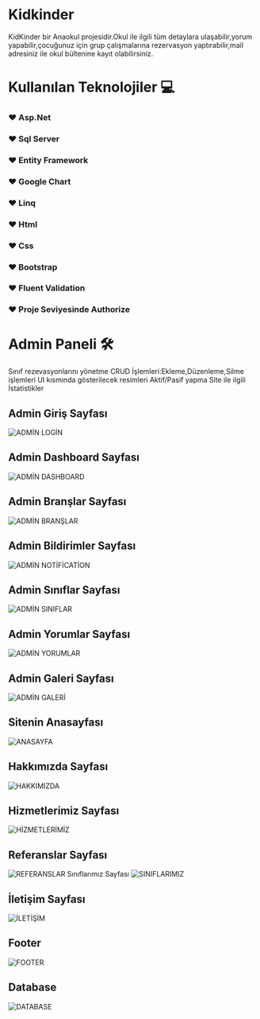 # Kidkinder
KidKinder bir Anaokul projesidir.Okul ile ilgili tüm detaylara ulaşabilir,yorum yapabilir,çocuğunuz için grup çalışmalarına rezervasyon yaptırabilir,mail adresiniz ile okul bültenine kayıt olabilirsiniz.
# Kullanılan Teknolojiler 💻
### ♥ Asp.Net
### ♥ Sql Server
### ♥ Entity Framework
### ♥ Google Chart
### ♥ Linq
### ♥ Html
### ♥ Css
### ♥ Bootstrap
### ♥ Fluent Validation
### ♥ Proje Seviyesinde Authorize
# Admin Paneli 🛠
Sınıf rezevasyonlarını yönetme
CRUD İşlemleri:Ekleme,Düzenleme,Silme işlemleri
UI kısmında gösterilecek resimleri Aktif/Pasif yapma
Site ile ilgili İstatistikler
## Admin Giriş Sayfası
![ADMİN LOGİN](https://github.com/yagmurttk/KidKinderProject/assets/126063227/ce42cb4a-a0b8-43c2-a8fd-0304b1f9d9bf)
## Admin Dashboard Sayfası
![ADMİN DASHBOARD](https://github.com/yagmurttk/KidKinderProject/assets/126063227/fe72afa9-285c-42f9-af1e-bf87c4077d5f)
## Admin Branşlar Sayfası
![ADMİN BRANŞLAR](https://github.com/yagmurttk/KidKinderProject/assets/126063227/6e9d0768-3594-4c1a-ae33-11d9c7f87ced)
## Admin Bildirimler Sayfası
![ADMİN NOTİFİCATİON](https://github.com/yagmurttk/KidKinderProject/assets/126063227/55c037fd-d500-49a5-bc07-41895ae7065f)
## Admin Sınıflar Sayfası
![ADMİN SINIFLAR](https://github.com/yagmurttk/KidKinderProject/assets/126063227/8462a189-4a7e-4331-9f62-ff81924a7316)
## Admin Yorumlar Sayfası
![ADMİN YORUMLAR](https://github.com/yagmurttk/KidKinderProject/assets/126063227/dbf4c547-65ce-4d06-b881-7b084a69d893)
## Admin Galeri Sayfası
![ADMİN GALERİ](https://github.com/yagmurttk/KidKinderProject/assets/126063227/8491dc27-3822-40c4-817c-66b0a80c8e93)
## Sitenin Anasayfası
![ANASAYFA](https://github.com/yagmurttk/KidKinderProject/assets/126063227/cd6eb9bf-2d3a-4adf-a57a-fd4f0d6bc461)
## Hakkımızda Sayfası
![HAKKIMIZDA](https://github.com/yagmurttk/KidKinderProject/assets/126063227/3c1fc92e-750e-4c81-99c4-a011a3f82cca)
## Hizmetlerimiz Sayfası
![HİZMETLERİMİZ](https://github.com/yagmurttk/KidKinderProject/assets/126063227/b543a805-2b68-459d-8864-341a1e220429)
## Referanslar Sayfası
![REFERANSLAR](https://github.com/yagmurttk/KidKinderProject/assets/126063227/821bd4b1-3816-4a7c-9f9c-b7708c1876bd)
Sınıflarımız Sayfası
![SINIFLARIMIZ](https://github.com/yagmurttk/KidKinderProject/assets/126063227/4fe12657-e9de-46f9-b2a1-7e814b6ab0dc)
## İletişim Sayfası
![İLETİŞİM](https://github.com/yagmurttk/KidKinderProject/assets/126063227/161dc684-4e11-4c7f-a5d6-2ec944c8f3bb)
## Footer
![FOOTER](https://github.com/yagmurttk/KidKinderProject/assets/126063227/62566931-584c-4f71-aff6-d1fe9f4c48f2)
## Database
![DATABASE](https://github.com/yagmurttk/KidKinderProject/assets/126063227/728881d1-73bc-440f-9aba-d4a5c4014f39)
